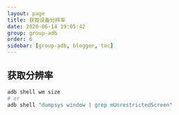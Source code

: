 ```yaml
---
layout: page
title: 获取设备分辨率
date: 2020-06-14 19:05:42
group: group-adb
order: 6
sidebar: [group-adb, blogger, toc]
---
```


## 获取分辨率

```bash
adb shell wm size
# or
adb shell "dumpsys window | grep mUnrestrictedScreen"
```
